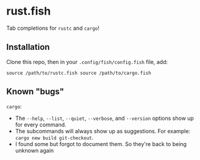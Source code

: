 rust.fish
=========

Tab completions for `rustc` and `cargo`!

Installation
------------

Clone this repo, then in your `.config/fish/config.fish` file, add:

`
source /path/to/rustc.fish
source /path/to/cargo.fish
`

Known "bugs"
------------

`cargo`:

  * The `--help`, `--list`, `--quiet`, `--verbose`, and `--version` options
    show up for every command.
  * The subcommands will always show up as suggestions. For example:
    `cargo new build git-checkout`.
  * I found some but forgot to document them. So they're back to being unknown
    again
